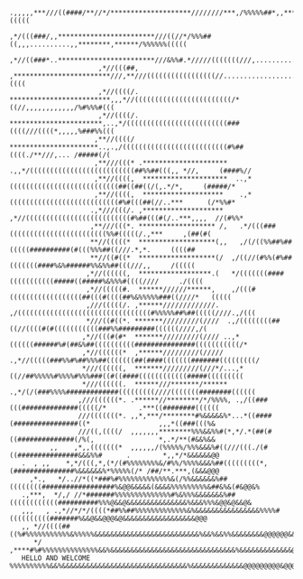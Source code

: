                  .,,,,,***///((####/**//*/********************////////***,/%%%%%##*,,******,**********///////&%%%%%(((((
                          ,*/(((###/,,************************///((//*/%%%##((,,,..........,,********,******/%%%%%%(((((
                          ,*//((###*..************************///&%%#.*/////(((((((///,..............,,,*****/%%%%%#/(((
                          ,*//(((##, ,************************///,**///(((((((((((((((((//..................,,%%%%%%((((
                          ,*//((((/. *************************,,,*//((((((((((((((((((((((((/*((//,,,,,,,,,,,,/%#%%%#(((
                          ,*//((((/. ***********************,..,*/(((((((((((((((((((((((((###((((///((((*,,,,,%###%%(((
                         ,**//((((/  **********************..,.,/((((((((((((((((((((((((((#%##((((./**///,... /#####(/(
                         ,**///(((* .*********************  .,,*/((((((((((((((((((((((((((##%%##(((,, *//,     (####%//
                         ,**//((((,  *********************  ..,*(((((((((((((((((((((((((((##((##((/(,.*/*,     (#####/*
                         ,**//((((,  ********************    .,*(((((((((((((((((((((((((((#%#(((##(//..***      (/*%%#*
                        .,*///(((/. ,********************     ,*//((((((((((((((((((((((((((#%##(((#(/..***,,,,  //(#%%*
                        ,**///(((*. ******************* /,   .*/(((###((((((((((((((((((((((((%%#(((((/.,***     ,(##(#(
                        **//(((((*  *******************(,,   ,/(/((%%##%##(((((##########(#(((%%%##((///.*,*.     ((((##
                        **//((#((*  *******************(/  ,/((//(#%%(#%##(((((((####%&%######%%&%%##(((///,,     /(((((
                       ,*//((((((,  ******************.(   */(((((((####(((((((((((#####((#####%&%%%#((((////     ./((((
                       ,*//(((((#.  ******//////******,    ,/(((#((((((((((((((((((##(((#((((##%&%%%%%###((////*   (((((
                       ,///(((((/. ,******/////////////.   ,/(((((((((((((((((((((((((((((((((#%%%%%##%##(((((////.,/(((
                       *///((#((*. *******/////////(////  .,/((((((((##((//((((#(#(((((((((((###%%#########((((((////,/(
                      ,*//(((#(#*  *******/////////(//// ..,*((((((######%#(##&%##((((((((((###############(((((((((((/*
                      ,*//((((((*  ,******/////////(///// .,*//(((((###%%#%##%%%##(((((((##(####(((((((#######(((((((((/
                      *///((((((,  *******/////////(///*/...,*((//##%%%%%#%%%%#%%%###((#((####((((((((((((#####(((((((((
                      *///((((((.  ******///*******/****** .,*/(/(###%%%%#############(((((((((////(((((((########((((((
                     ,///((((((*. .******//********/*/%%%%, .,/((###(((##############(((((/*        .***((########((((((
                     ///(((((((*. ,,*,***/********#%&&&&&%*...*((####(################((*                 ,,,*((###(((%&
                     ///((,((((/  ,,,,,,,********%%%&&%%#(*,*/.*(##(#((##############(/%(,                *,.*/**(#&&%&&
              ,,    ,*,,(((((((*  ,,,,,,/(%%%%%/%%%&&&%#((///(((./(#((###############&&&%%#      .        *,,*/*&&&&&&@@
       .  , ,,    *,*/(((,*,(*/(#%%%%%%%%&/#%%/%%%%&&&%##(((((((((*,(###############%&&&&&&%*%%%%%(/* /##/**.***,(&&&@@@
         ,*.,   */..//*((*###%#%%%%%%%%%%%%%&(/%%&&&&&&%##((((((((##################%&@@&&&&&(&&&&%%%%%%%%%&##&%&(#&@@&%
       .,***,  */,/ //*#######%%%%%%%%%%%%%%#%&%%%&&&&&&&%##((((((((((((##########%%%@&&@&&&&&&&&&&&&&&&%&&&%%%&@@&@&&@&
       ,,,   , .,*//*/*/((((*##%%##%%%%%%%%%%%%%&%&&&&&&&&&&&&&&&&%%%%#((((((((((#######%&&@&&@@@&@&&&&&&&&&&&&&&&&&&@@@
       ,, *//((((##((%#%%%%%%%%%%%&%%%%%&&&&&&&&&&&&&&&&&&&&&&&&&&%&&%&&%%&&&&&&&&@@@@@@&&@@@&&&@@&&&&&&@@@&@@&@@@@@@&@@
          */ ,****#%#%%%%%%%%%%%%%%&&%&&&&&&&&&&&&&&&&&&&&&&&&&&&&&&&%&&&&&&&&&&&&&@@@@@@@@@&@@@@@@@@&@@@@@@@@@@@@@@@@&@
       HELLO AND WELCOME %%%%%%%%%%&&%&&&&&&&&&&&&&&&&&&&&&&&&&&&&&&&%&&&&&&&&&&&&&@@@@@@@@@&@@@@@@@@&@@@@@@@@@@@@@@@@&@       
       
